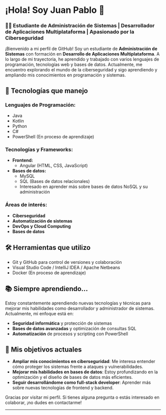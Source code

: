 # ¡Hola! Soy Juan Pablo 👋

### 👨‍💻 Estudiante de Administración de Sistemas | Desarrollador de Aplicaciones Multiplataforma | Apasionado por la Ciberseguridad

¡Bienvenido a mi perfil de GitHub! Soy un estudiante de **Administración de Sistemas** con formación en **Desarrollo de Aplicaciones Multiplataforma**. A lo largo de mi trayectoria, he aprendido y trabajado con varios lenguajes de programación, tecnologías web y bases de datos. Actualmente, me encuentro explorando el mundo de la ciberseguridad y sigo aprendiendo y ampliando mis conocimientos en programación y sistemas.

## 🚀 Tecnologías que manejo

### Lenguajes de Programación:
- Java
- Kotlin
- Python
- C#
- PowerShell (En proceso de aprendizaje)

### Tecnologías y Frameworks:
- **Frontend:**
  - Angular (HTML, CSS, JavaScript)
- **Bases de datos:**
  - MySQL
  - SQL (Bases de datos relacionales)
  - Interesado en aprender más sobre bases de datos NoSQL y su administración

### Áreas de interés:
- **Ciberseguridad**
- **Automatización de sistemas**
- **DevOps y Cloud Computing**
- **Bases de datos**

## 🛠️ Herramientas que utilizo
- Git y GitHub para control de versiones y colaboración
- Visual Studio Code / IntelliJ IDEA / Apache Netbeans
- Docker (En proceso de aprendizaje)

## 📚 Siempre aprendiendo...
Estoy constantemente aprendiendo nuevas tecnologías y técnicas para mejorar mis habilidades como desarrollador y administrador de sistemas. Actualmente, mi enfoque está en:

- **Seguridad informática** y protección de sistemas
- **Bases de datos avanzadas** y optimización de consultas SQL
- **Automatización** de procesos y scripting con PowerShell

## 🌱 Mis objetivos actuales

- **Ampliar mis conocimientos en ciberseguridad**: Me interesa entender cómo proteger los sistemas frente a ataques y vulnerabilidades.
- **Mejorar mis habilidades en bases de datos**: Estoy profundizando en la optimización y el diseño de bases de datos más eficientes.
- **Seguir desarrollándome como full-stack developer**: Aprender más sobre nuevas tecnologías de frontend y backend.

Gracias por visitar mi perfil. Si tienes alguna pregunta o estás interesado en colaborar, ¡no dudes en contactarme!

---
